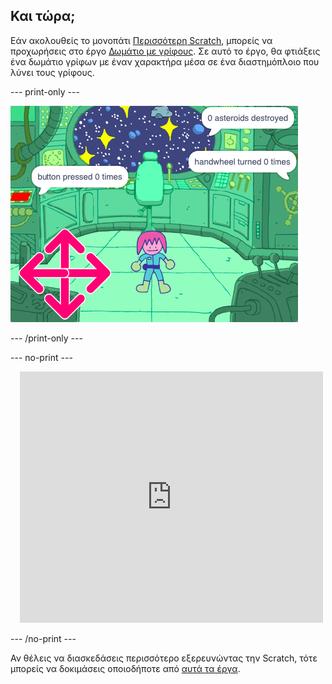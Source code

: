 ## Και τώρα;

Εάν ακολουθείς το μονοπάτι [Περισσότερη Scratch](https://projects.raspberrypi.org/en/pathways/further-scratch), μπορείς να προχωρήσεις στο έργο [Δωμάτιο με γρίφους](https://projects.raspberrypi.org/en/projects/puzzle-room). Σε αυτό το έργο, θα φτιάξεις ένα δωμάτιο γρίφων με έναν χαρακτήρα μέσα σε ένα διαστημόπλοιο που λύνει τους γρίφους.

--- print-only ---

![Δωμάτιο με γρίφους](images/puzzle_room.png)

--- /print-only ---

--- no-print ---

<div class="scratch-preview" style="margin-left: 15px;">
  <iframe allowtransparency="true" width="485" height="402" src="https://scratch.mit.edu/projects/embed/536877672/?autostart=false" frameborder="0"></iframe>
</div>

--- /no-print ---

Αν θέλεις να διασκεδάσεις περισσότερο εξερευνώντας την Scratch, τότε μπορείς να δοκιμάσεις οποιοδήποτε από [αυτά τα έργα](https://projects.raspberrypi.org/en/projects?software%5B%5D=scratch&curriculum%5B%5D=%201).
